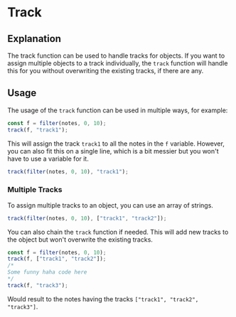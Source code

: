 # Track

## Explanation

The track function can be used to handle tracks for objects. If you want to assign multiple objects to a track individually, the `track` function will handle this for you without overwriting the existing tracks, if there are any.

## Usage

The usage of the `track` function can be used in multiple ways, for example:

```ts
const f = filter(notes, 0, 10);
track(f, "track1");
```

This will assign the track `track1` to all the notes in the `f` variable. However, you can also fit this on a single line, which is a bit messier but you won't have to use a variable for it.

```ts
track(filter(notes, 0, 10), "track1");
```

### Multiple Tracks

To assign multiple tracks to an object, you can use an array of strings.

```ts
track(filter(notes, 0, 10), ["track1", "track2"]);
```

You can also chain the `track` function if needed. This will add new tracks to the object but won't overwrite the existing tracks.

```ts
const f = filter(notes, 0, 10);
track(f, ["track1", "track2"]);
/*
Some funny haha code here
*/
track(f, "track3");
```

Would result to the notes having the tracks `["track1", "track2", "track3"]`.